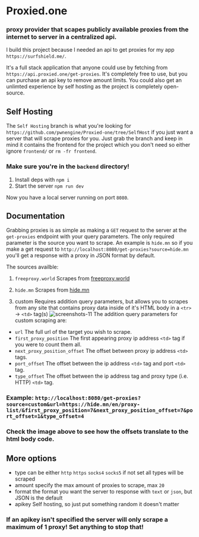 # Proxied.one 
### proxy provider that scapes publicly available proxies from the internet to server in a centralized api.

I build this project because I needed an api to get proxies for my app ```https://surfshield.me/```.

It's a full stack application that anyone could use by fetching from ```https://api.proxied.one/get-proxies```.
It's completely free to use, but you can purchase an api key to remove amount limits. You could also get an unlimted experience by self hosting as the project is completely open-source.

## Self Hosting
The ```Self Hosting``` branch is what you're looking for ```https://github.com/pwnengine/Proxied-one/tree/SelfHost``` if you just want a server that will scrape proxies for you.
Just grab the branch and keep in mind it contains the frontend for the project which you don't need so either ignore ```frontend/``` or ```rm -fr frontend```.

### Make sure you're in the ```backend``` directory!
1. Install deps with ```npm i```
2. Start the server ```npm run dev```

Now you have a local server running on port ```8080```.

## Documentation

Grabbing proxies is as simple as making a ```GET``` request to the server at the ```get-proxies``` endpoint with your query parameters.
The only required parameter is the source you want to scrape. 
An example is ```hide.mn``` so if you make a get request to ```http://localhost:8080/get-proxies?source=hide.mn```
you'll get a response with a proxy in JSON format by default.

The sources availble:
1. ```freeproxy.world```
Scrapes from [freeproxy.world](https://www.freeproxy.world/)

2. ```hide.mn```
Scrapes from [hide.mn](https://hide.mn/en/)

4. custom
Requires addition query parameters, but allows you to scrapes from any site that contains proxy data inside of it's HTML body in a ````<tr>```` -> ```<td>``` tag(s)
![screenshots-11](https://github.com/user-attachments/assets/8675d9fc-dc80-41df-8768-0ae50e8d3a9b)
The addition query parameters for custom scraping are:
- ```url```
  The full url of the target you wish to scrape.
- ```first_proxy_position```
  The first appearing proxy ip address ```<td>``` tag if you were to count them all.
- ```next_proxy_position_offset```
  The offset between proxy ip address ```<td>``` tags.
- ```port_offset```
  The offset between the ip address ```<td>``` tag and port ```<td>``` tag.
- ```type_offset```
  The offset between the ip address <td> tag and proxy type (i.e. HTTP) ```<td>``` tag.
### Example: ```http://localhost:8080/get-proxies?source=custom&url=https://hide.mn/en/proxy-list/&first_proxy_position=7&next_proxy_position_offset=7&port_offset=1&type_offset=4```
### Check the image above to see how the offsets translate to the html body code.

## More options
- type
  can be either ```http``` ```https``` ```socks4``` ```socks5```
  if not set all types will be scraped
- amount
  specify the max amount of proxies to scrape, max ```20```
- format
  the format you want the server to response with ```text``` or ```json```, but JSON is the default
- apikey
  Self hosting, so just put something random it doesn't matter
### If an apikey isn't specified the server will only scrape a maximum of 1 proxy! Set anything to stop that!




